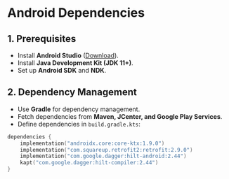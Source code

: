 # Android Dependencies

## 1. Prerequisites
- Install **Android Studio** ([Download](https://developer.android.com/studio)).
- Install **Java Development Kit (JDK 11+)**.
- Set up **Android SDK** and **NDK**.

## 2. Dependency Management
- Use **Gradle** for dependency management.
- Fetch dependencies from **Maven, JCenter, and Google Play Services**.
- Define dependencies in `build.gradle.kts`:

```kotlin
dependencies {
    implementation("androidx.core:core-ktx:1.9.0")
    implementation("com.squareup.retrofit2:retrofit:2.9.0")
    implementation("com.google.dagger:hilt-android:2.44")
    kapt("com.google.dagger:hilt-compiler:2.44")
}

